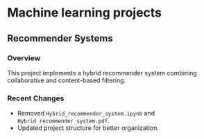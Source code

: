 # Machine learning projects
## Recommender Systems
### Overview
This project implements a hybrid recommender system combining collaborative and content-based filtering.

### Recent Changes
- Removed `Hybrid_recommender_system.ipynb` and `Hybrid_recommender_system.pdf`.
- Updated project structure for better organization.
